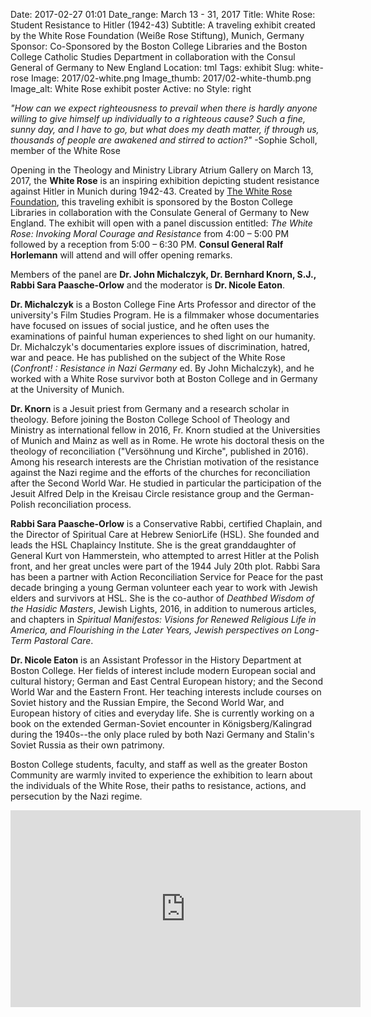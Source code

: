 Date: 2017-02-27 01:01 
Date_range: March 13 - 31, 2017
Title: White Rose: Student Resistance to Hitler (1942-43)
Subtitle: A traveling exhibit created by the White Rose Foundation (Weiße Rose Stiftung), Munich, Germany
Sponsor: Co-Sponsored by the Boston College Libraries and the Boston College Catholic Studies Department in collaboration with the Consul General of Germany to New England
Location: tml
Tags: exhibit
Slug: white-rose
Image: 2017/02-white.png
Image_thumb: 2017/02-white-thumb.png
Image_alt: White Rose exhibit poster
Active: no
Style: right

<em>"How can we expect righteousness to prevail when there is hardly anyone willing to give himself up individually to a righteous cause? Such a fine, sunny day, and I have to go, but what does my death matter, if through us, thousands of people are awakened and stirred to action?"</em> -Sophie Scholl, member of the White Rose

Opening in the Theology and Ministry Library Atrium Gallery on March 13, 2017, the <strong>White Rose</strong> is an inspiring exhibition depicting student resistance against Hitler in Munich during 1942-43. Created by <a href="http://www.weisse-rose-stiftung.de/" target="_blank" rel="noopener">The White Rose Foundation</a>, this traveling exhibit is sponsored by the Boston College Libraries in collaboration with the Consulate General of Germany to New England. The exhibit will open with a panel discussion entitled: <em>The White Rose: Invoking Moral Courage and Resistance</em> from 4:00 – 5:00 PM followed by a reception from 5:00 – 6:30 PM. <strong>Consul General Ralf Horlemann</strong> will attend and will offer opening remarks.

Members of the panel are <strong>Dr. John Michalczyk, Dr. Bernhard Knorn, S.J., Rabbi Sara Paasche-Orlow</strong> and the moderator is <strong>Dr. Nicole Eaton</strong>.

<strong>Dr. Michalczyk</strong> is a Boston College Fine Arts Professor and director of the university's Film Studies Program. He is a filmmaker whose documentaries have focused on issues of social justice, and he often uses the examinations of painful human experiences to shed light on our humanity. Dr. Michalczyk's documentaries explore issues of discrimination, hatred, war and peace. He has published on the subject of the White Rose (<em>Confront! : Resistance in Nazi Germany</em> ed. By John Michalczyk), and he worked with a White Rose survivor both at Boston College and in Germany at the University of Munich. 

<strong>Dr. Knorn</strong> is a Jesuit priest from Germany and a research scholar in theology. Before joining the Boston College School of Theology and Ministry as international fellow in 2016, Fr. Knorn studied at the Universities of Munich and Mainz as well as in Rome. He wrote his doctoral thesis on the theology of reconciliation ("Versöhnung und Kirche", published in 2016). Among his research interests are the Christian motivation of the resistance against the Nazi regime and the efforts of the churches for reconciliation after the Second World War. He studied in particular the participation of the Jesuit Alfred Delp in the Kreisau Circle resistance group and the German-Polish reconciliation process.

<strong>Rabbi Sara Paasche-Orlow</strong> is a Conservative Rabbi, certified Chaplain, and the Director of Spiritual Care at Hebrew SeniorLife (HSL).  She founded and leads the HSL Chaplaincy Institute.  She is the great granddaughter of General Kurt von Hammerstein, who attempted to arrest Hitler at the Polish front, and her great uncles were part of the 1944 July 20th plot.  Rabbi Sara has been a partner with Action Reconciliation Service for Peace for the past decade bringing a young German volunteer each year to work with Jewish elders and survivors at HSL.  She is the co-author of <em>Deathbed Wisdom of the Hasidic Masters</em>, Jewish Lights, 2016, in addition to numerous articles, and chapters in <em>Spiritual Manifestos: Visions for Renewed Religious Life in America, and Flourishing in the Later Years, Jewish perspectives on Long-Term Pastoral Care</em>.  

<strong>Dr. Nicole Eaton</strong> is an Assistant Professor in the History Department at Boston College. Her fields of interest include modern European social and cultural history; German and East Central European history; and the Second World War and the Eastern Front. Her teaching interests include courses on Soviet history and the Russian Empire, the Second World War, and European history of cities and everyday life. She is currently working on a book on the extended German-Soviet encounter in K&ouml;nigsberg/Kalingrad during the 1940s--the only place ruled by both Nazi Germany and Stalin's Soviet Russia as their own patrimony.

Boston College students, faculty, and staff as well as the greater Boston Community are warmly invited to experience the exhibition to learn about the individuals of the White Rose, their paths to resistance, actions, and persecution by the Nazi regime.

<iframe width="560" height="315" src="https://www.youtube.com/embed/OndJutvVyFA" frameborder="0" allowfullscreen></iframe>